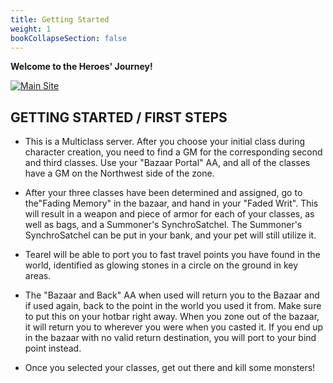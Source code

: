 ```yaml
---
title: Getting Started
weight: 1
bookCollapseSection: false
---
```


**Welcome to the Heroes' Journey!**

[![Main Site](/images/logo2small.webp)](https://heroesjourneyemu.com/)

##  GETTING STARTED / FIRST STEPS

  * This is a Multiclass server.  After you choose your initial class during character creation, you need to find a GM for the corresponding second and third classes. Use your "Bazaar Portal" AA, and all of the classes have a GM on the Northwest side of the zone.

  * After your three classes have been determined and assigned, go to the"Fading Memory" in the bazaar, and hand in your "Faded Writ". This will result in a weapon and piece of armor for each of your classes, as well as bags, and a Summoner's SynchroSatchel. The Summoner's SynchroSatchel can be put in your bank, and your pet will still utilize it.

  * Tearel will be able to port you to fast travel points you have found in the world, identified as glowing stones in a circle on the ground in key areas.

  * The "Bazaar and Back" AA when used will return you to the Bazaar and if used again, back to the point in the world you used it from. Make sure to put this on your hotbar right away. When you zone out of the bazaar, it will return you to wherever you were when you casted it. If you end up in the bazaar with no valid return destination, you will port to your bind point instead.

  * Once you selected your classes, get out there and kill some monsters!